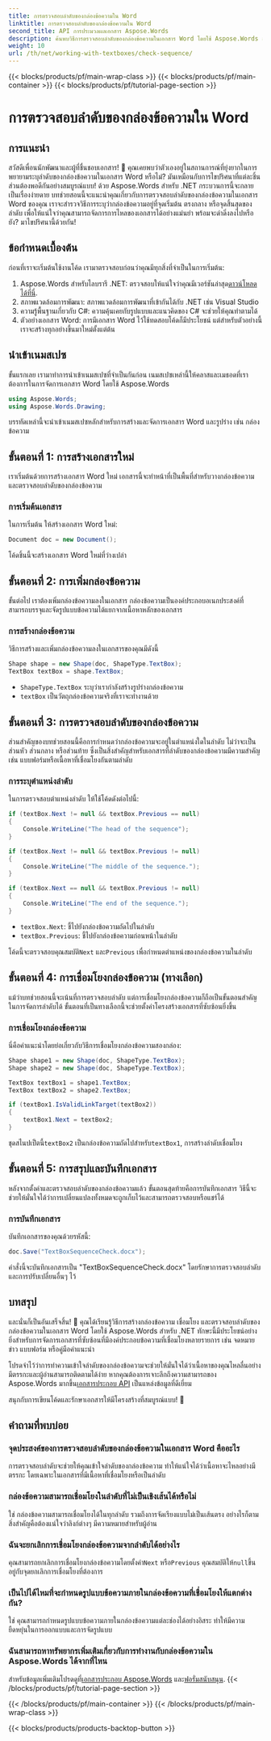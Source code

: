 ```yaml
---
title: การตรวจสอบลำดับของกล่องข้อความใน Word
linktitle: การตรวจสอบลำดับของกล่องข้อความใน Word
second_title: API การประมวลผลเอกสาร Aspose.Words
description: ค้นพบวิธีการตรวจสอบลำดับของกล่องข้อความในเอกสาร Word โดยใช้ Aspose.Words สำหรับ .NET ปฏิบัติตามคำแนะนำโดยละเอียดของเราเพื่อควบคุมลำดับเอกสาร!
weight: 10
url: /th/net/working-with-textboxes/check-sequence/
---
```


{{< blocks/products/pf/main-wrap-class >}}
{{< blocks/products/pf/main-container >}}
{{< blocks/products/pf/tutorial-page-section >}}

# การตรวจสอบลำดับของกล่องข้อความใน Word

## การแนะนำ

สวัสดีเพื่อนนักพัฒนาและผู้ที่ชื่นชอบเอกสาร! 🌟 คุณเคยพบว่าตัวเองอยู่ในสถานการณ์ที่ยุ่งยากในการพยายามระบุลำดับของกล่องข้อความในเอกสาร Word หรือไม่? มันเหมือนกับการไขปริศนาที่แต่ละชิ้นส่วนต้องพอดีกันอย่างสมบูรณ์แบบ! ด้วย Aspose.Words สำหรับ .NET กระบวนการนี้จะกลายเป็นเรื่องง่ายดาย บทช่วยสอนนี้จะแนะนำคุณเกี่ยวกับการตรวจสอบลำดับของกล่องข้อความในเอกสาร Word ของคุณ เราจะสำรวจวิธีการระบุว่ากล่องข้อความอยู่ที่จุดเริ่มต้น ตรงกลาง หรือจุดสิ้นสุดของลำดับ เพื่อให้แน่ใจว่าคุณสามารถจัดการการไหลของเอกสารได้อย่างแม่นยำ พร้อมจะดำดิ่งลงไปหรือยัง? มาไขปริศนานี้ด้วยกัน!

## ข้อกำหนดเบื้องต้น

ก่อนที่เราจะเริ่มต้นใช้งานโค้ด เรามาตรวจสอบก่อนว่าคุณมีทุกสิ่งที่จำเป็นในการเริ่มต้น:

1.  Aspose.Words สำหรับไลบรารี .NET: ตรวจสอบให้แน่ใจว่าคุณมีเวอร์ชันล่าสุด[ดาวน์โหลดได้ที่นี่](https://releases.aspose.com/words/net/).
2. สภาพแวดล้อมการพัฒนา: สภาพแวดล้อมการพัฒนาที่เข้ากันได้กับ .NET เช่น Visual Studio
3. ความรู้พื้นฐานเกี่ยวกับ C#: ความคุ้นเคยกับรูปแบบและแนวคิดของ C# จะช่วยให้คุณทำตามได้
4. ตัวอย่างเอกสาร Word: การมีเอกสาร Word ไว้ใช้ทดสอบโค้ดก็มีประโยชน์ แต่สำหรับตัวอย่างนี้ เราจะสร้างทุกอย่างขึ้นมาใหม่ตั้งแต่ต้น

## นำเข้าเนมสเปซ

ขั้นแรกเลย เรามาทำการนำเข้าเนมสเปซที่จำเป็นกันก่อน เนมสเปซเหล่านี้ให้คลาสและเมธอดที่เราต้องการในการจัดการเอกสาร Word โดยใช้ Aspose.Words

```csharp
using Aspose.Words;
using Aspose.Words.Drawing;
```

บรรทัดเหล่านี้จะนำเข้าเนมสเปซหลักสำหรับการสร้างและจัดการเอกสาร Word และรูปร่าง เช่น กล่องข้อความ

## ขั้นตอนที่ 1: การสร้างเอกสารใหม่

เราเริ่มต้นด้วยการสร้างเอกสาร Word ใหม่ เอกสารนี้จะทำหน้าที่เป็นพื้นที่สำหรับวางกล่องข้อความและตรวจสอบลำดับของกล่องข้อความ

### การเริ่มต้นเอกสาร

ในการเริ่มต้น ให้สร้างเอกสาร Word ใหม่:

```csharp
Document doc = new Document();
```

โค้ดชิ้นนี้จะสร้างเอกสาร Word ใหม่ที่ว่างเปล่า

## ขั้นตอนที่ 2: การเพิ่มกล่องข้อความ

ขั้นต่อไป เราต้องเพิ่มกล่องข้อความลงในเอกสาร กล่องข้อความเป็นองค์ประกอบอเนกประสงค์ที่สามารถบรรจุและจัดรูปแบบข้อความได้แยกจากเนื้อหาหลักของเอกสาร

### การสร้างกล่องข้อความ

วิธีการสร้างและเพิ่มกล่องข้อความลงในเอกสารของคุณมีดังนี้

```csharp
Shape shape = new Shape(doc, ShapeType.TextBox);
TextBox textBox = shape.TextBox;
```

- `ShapeType.TextBox` ระบุว่าเรากำลังสร้างรูปร่างกล่องข้อความ
- `textBox` เป็นวัตถุกล่องข้อความจริงที่เราจะทำงานด้วย

## ขั้นตอนที่ 3: การตรวจสอบลำดับของกล่องข้อความ

ส่วนสำคัญของบทช่วยสอนนี้คือการกำหนดว่ากล่องข้อความจะอยู่ในตำแหน่งใดในลำดับ ไม่ว่าจะเป็นส่วนหัว ส่วนกลาง หรือส่วนท้าย ซึ่งเป็นสิ่งสำคัญสำหรับเอกสารที่ลำดับของกล่องข้อความมีความสำคัญ เช่น แบบฟอร์มหรือเนื้อหาที่เชื่อมโยงกันตามลำดับ

### การระบุตำแหน่งลำดับ

ในการตรวจสอบตำแหน่งลำดับ ให้ใช้โค้ดดังต่อไปนี้:

```csharp
if (textBox.Next != null && textBox.Previous == null)
{
    Console.WriteLine("The head of the sequence");
}

if (textBox.Next != null && textBox.Previous != null)
{
    Console.WriteLine("The middle of the sequence.");
}

if (textBox.Next == null && textBox.Previous != null)
{
    Console.WriteLine("The end of the sequence.");
}
```

- `textBox.Next`: ชี้ไปยังกล่องข้อความถัดไปในลำดับ
- `textBox.Previous`: ชี้ไปยังกล่องข้อความก่อนหน้าในลำดับ

 โค้ดนี้จะตรวจสอบคุณสมบัติ`Next` และ`Previous` เพื่อกำหนดตำแหน่งของกล่องข้อความในลำดับ

## ขั้นตอนที่ 4: การเชื่อมโยงกล่องข้อความ (ทางเลือก)

แม้ว่าบทช่วยสอนนี้จะเน้นที่การตรวจสอบลำดับ แต่การเชื่อมโยงกล่องข้อความก็ถือเป็นขั้นตอนสำคัญในการจัดการลำดับได้ ขั้นตอนที่เป็นทางเลือกนี้จะช่วยตั้งค่าโครงสร้างเอกสารที่ซับซ้อนยิ่งขึ้น

### การเชื่อมโยงกล่องข้อความ

นี่คือคำแนะนำโดยย่อเกี่ยวกับวิธีการเชื่อมโยงกล่องข้อความสองกล่อง:

```csharp
Shape shape1 = new Shape(doc, ShapeType.TextBox);
Shape shape2 = new Shape(doc, ShapeType.TextBox);

TextBox textBox1 = shape1.TextBox;
TextBox textBox2 = shape2.TextBox;

if (textBox1.IsValidLinkTarget(textBox2))
{
    textBox1.Next = textBox2;
}
```

 ชุดสไนปเป็ตนี้`textBox2` เป็นกล่องข้อความถัดไปสำหรับ`textBox1`, การสร้างลำดับเชื่อมโยง

## ขั้นตอนที่ 5: การสรุปและบันทึกเอกสาร

หลังจากตั้งค่าและตรวจสอบลำดับของกล่องข้อความแล้ว ขั้นตอนสุดท้ายคือการบันทึกเอกสาร วิธีนี้จะช่วยให้มั่นใจได้ว่าการเปลี่ยนแปลงทั้งหมดจะถูกเก็บไว้และสามารถตรวจสอบหรือแชร์ได้

### การบันทึกเอกสาร

บันทึกเอกสารของคุณด้วยรหัสนี้:

```csharp
doc.Save("TextBoxSequenceCheck.docx");
```

คำสั่งนี้จะบันทึกเอกสารเป็น "TextBoxSequenceCheck.docx" โดยรักษาการตรวจสอบลำดับและการปรับเปลี่ยนอื่นๆ ไว้

## บทสรุป

และนั่นก็เป็นอันเสร็จสิ้น! 🎉 คุณได้เรียนรู้วิธีการสร้างกล่องข้อความ เชื่อมโยง และตรวจสอบลำดับของกล่องข้อความในเอกสาร Word โดยใช้ Aspose.Words สำหรับ .NET ทักษะนี้มีประโยชน์อย่างยิ่งสำหรับการจัดการเอกสารที่ซับซ้อนที่มีองค์ประกอบข้อความที่เชื่อมโยงหลายรายการ เช่น จดหมายข่าว แบบฟอร์ม หรือคู่มือคำแนะนำ

 โปรดจำไว้ว่าการทำความเข้าใจลำดับของกล่องข้อความจะช่วยให้มั่นใจได้ว่าเนื้อหาของคุณไหลลื่นอย่างมีตรรกะและผู้อ่านสามารถติดตามได้ง่าย หากคุณต้องการเจาะลึกถึงความสามารถของ Aspose.Words มากขึ้น[เอกสารประกอบ API](https://reference.aspose.com/words/net/) เป็นแหล่งข้อมูลที่ดีเยี่ยม

สนุกกับการเขียนโค้ดและรักษาเอกสารให้มีโครงสร้างที่สมบูรณ์แบบ! 🚀

## คำถามที่พบบ่อย

### จุดประสงค์ของการตรวจสอบลำดับของกล่องข้อความในเอกสาร Word คืออะไร
การตรวจสอบลำดับจะช่วยให้คุณเข้าใจลำดับของกล่องข้อความ ทำให้แน่ใจได้ว่าเนื้อหาจะไหลอย่างมีตรรกะ โดยเฉพาะในเอกสารที่มีเนื้อหาที่เชื่อมโยงหรือเป็นลำดับ

### กล่องข้อความสามารถเชื่อมโยงในลำดับที่ไม่เป็นเชิงเส้นได้หรือไม่
ใช่ กล่องข้อความสามารถเชื่อมโยงได้ในทุกลำดับ รวมถึงการจัดเรียงแบบไม่เป็นเส้นตรง อย่างไรก็ตาม สิ่งสำคัญคือต้องแน่ใจว่าลิงก์ต่างๆ มีความหมายสำหรับผู้อ่าน

### ฉันจะยกเลิกการเชื่อมโยงกล่องข้อความจากลำดับได้อย่างไร
 คุณสามารถยกเลิกการเชื่อมโยงกล่องข้อความโดยตั้งค่า`Next` หรือ`Previous` คุณสมบัติให้`null`ขึ้นอยู่กับจุดยกเลิกการเชื่อมโยงที่ต้องการ

### เป็นไปได้ไหมที่จะกำหนดรูปแบบข้อความภายในกล่องข้อความที่เชื่อมโยงให้แตกต่างกัน?
ใช่ คุณสามารถกำหนดรูปแบบข้อความภายในกล่องข้อความแต่ละช่องได้อย่างอิสระ ทำให้มีความยืดหยุ่นในการออกแบบและการจัดรูปแบบ

### ฉันสามารถหาทรัพยากรเพิ่มเติมเกี่ยวกับการทำงานกับกล่องข้อความใน Aspose.Words ได้จากที่ไหน
 สำหรับข้อมูลเพิ่มเติมโปรดดูที่[เอกสารประกอบ Aspose.Words](https://reference.aspose.com/words/net/) และ[ฟอรั่มสนับสนุน](https://forum.aspose.com/c/words/8).
{{< /blocks/products/pf/tutorial-page-section >}}

{{< /blocks/products/pf/main-container >}}
{{< /blocks/products/pf/main-wrap-class >}}

{{< blocks/products/products-backtop-button >}}
